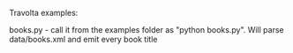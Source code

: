 Travolta examples:

books.py - call it from the examples folder as "python books.py". Will parse data/books.xml and emit every book title
